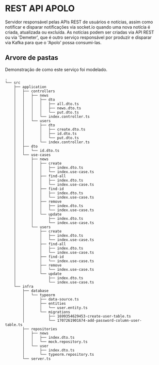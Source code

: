 # REST API APOLO

Servidor responsável pelas APIs REST de usuários e notícias, assim como notificar e disparar notificações via socket.io quando uma nova notícia é criada, atualizada ou excluída. As notícias podem ser criadas via API REST ou via 'Demeter', que é outro serviço responsável por produzir e disparar via Kafka para que o 'Apolo' possa consumi-las.


## Arvore de pastas

Demonstração de como este serviço foi modelado.

```
.
└── src
    ├── application
    │   ├── controllers
    │   │   ├── news
    │   │   │   ├── dto
    │   │   │   │   ├── all.dto.ts
    │   │   │   │   ├── news.dto.ts
    │   │   │   │   └── put.dto.ts
    │   │   │   └── index.controller.ts
    │   │   └── users
    │   │       ├── dto
    │   │       │   ├── create.dto.ts
    │   │       │   ├── id.dto.ts
    │   │       │   └── put.dto.ts
    │   │       └── index.controller.ts
    │   ├── dto
    │   │   └── id.dto.ts
    │   └── use-cases
    │       ├── news
    │       │   ├── create
    │       │   │   ├── index.dto.ts
    │       │   │   └── index.use-case.ts
    │       │   ├── find-all
    │       │   │   ├── index.dto.ts
    │       │   │   └── index.use-case.ts
    │       │   ├── find-id
    │       │   │   ├── index.dto.ts
    │       │   │   └── index.use-case.ts
    │       │   ├── remove
    │       │   │   ├── index.dto.ts
    │       │   │   └── index.use-case.ts
    │       │   └── update
    │       │       ├── index.dto.ts
    │       │       └── index.use-case.ts
    │       └── users
    │           ├── create
    │           │   ├── index.dto.ts
    │           │   └── index.use-case.ts
    │           ├── find-all
    │           │   ├── index.dto.ts
    │           │   └── index.use-case.ts
    │           ├── find-id
    │           │   └── index.use-case.ts
    │           ├── remove
    │           │   └── index.use-case.ts
    │           └── update
    │               ├── index.dto.ts
    │               └── index.use-case.ts
    └── infra
        ├── database
        │   └── typeorm
        │       ├── data-source.ts
        │       ├── entities
        │       │   └── user.entity.ts
        │       └── migrations
        │           ├── 1699354629453-create-user-table.ts
        │           └── 1707261901674-add-password-column-user-table.ts
        ├── repositories
        │   ├── news
        │   │   ├── index.dto.ts
        │   │   └── mock.repository.ts
        │   └── user
        │       ├── index.dto.ts
        │       └── typeorm.repository.ts
        └── server.ts
```